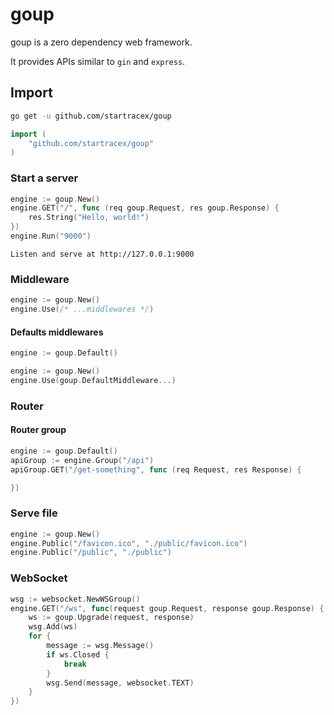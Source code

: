 # goup

goup is a zero dependency web framework.

It provides APIs similar to `gin` and `express`.

## Import

```sh
go get -u github.com/startracex/goup
```

```go
import (
    "github.com/startracex/goup"
)
```

### Start a server

```go
engine := goup.New()
engine.GET("/", func (req goup.Request, res goup.Response) {
    res.String("Hello, world!")
})
engine.Run("9000")
```

```plain
Listen and serve at http://127.0.0.1:9000
```

### Middleware

```go
engine := goup.New()
engine.Use(/* ...middlewares */)
```

#### Defaults middlewares

```go
engine := goup.Default()
```

```go
engine := goup.New()
engine.Use(goup.DefaultMiddleware...)
```

### Router

#### Router group

```go
engine := goup.Default()
apiGroup := engine.Group("/api")
apiGroup.GET("/get-something", func (req Request, res Response) {

})
```

### Serve file

```go
engine := goup.New()
engine.Public("/favicon.ico", "./public/favicon.ico")
engine.Public("/public", "./public")
```

### WebSocket

```go
wsg := websocket.NewWSGroup()
engine.GET("/ws", func(request goup.Request, response goup.Response) {
    ws := goup.Upgrade(request, response)
    wsg.Add(ws)
    for {
        message := wsg.Message()
        if ws.Closed {
            break
        }
        wsg.Send(message, websocket.TEXT)
    }
})
```
